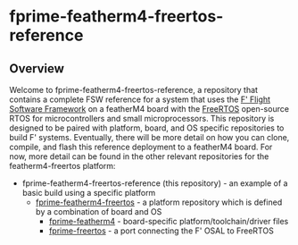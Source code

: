 # fprime-featherm4-freertos-reference

## Overview

Welcome to fprime-featherm4-freertos-reference, a repository that contains a complete FSW reference for a system that uses the <a href="https://fprime.jpl.nasa.gov/">F' Flight Software Framework</a> on a featherM4 board with the <a href="https://www.freertos.org/">FreeRTOS</a> open-source RTOS for microcontrollers and small microprocessors. This repository is designed to be paired with platform, board, and OS specific repositories to build F' systems. Eventually, there will be more detail on how you can clone, compile, and flash this reference deployment to a featherM4 board. For now, more detail can be found in the other relevant repositories for the featherm4-freertos platform:

- fprime-featherm4-freertos-reference (this repository) - an example of a basic build using a specific platform
    - <a href=https://github.com/laboratory10/fprime-featherm4-freertos>fprime-featherm4-freertos</a> - a platform repository which is defined by a combination of board and OS
        - <a href=https://github.com/laboratory10/fprime-featherm4>fprime-featherm4</a> - board-specific platform/toolchain/driver files
        - <a href=https://github.com/laboratory10/fprime-freertos>fprime-freertos</a> - a port connecting the F' OSAL to FreeRTOS
 


